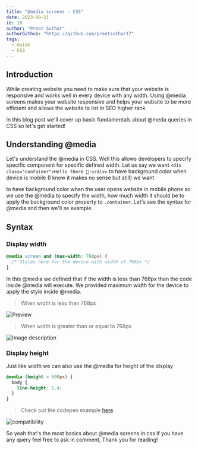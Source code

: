 ```yaml
---
title: "@media screens - CSS"
date: 2023-08-21
id: 10
author: "Preet Suthar"
authorGithub: "https://github.com/preetsuthar17"
tags:
  - Guide
  - CSS
---
```


## Introduction

While creating website you need to make sure that your website is responsive and works well in every device with any width. Using @media screens makes your website responsive and helps your website to be more efficient and allows the website to list in SEO higher rank.

In this blog post we'll cover up basic fundamentals about @meda queries in CSS so let's get started!

## Understanding @media

Let's understand the @media in CSS. Well this allows developers to specify specific component for specific defined width. Let us say we want `<div class="container">Hello there 👋!</div>` to have background color when device is mobile (I know it makes no sense but still) we want <div> to have background color when the user opens website in mobile phone so we use the @media to specify the width, how much width it should be to apply the background color property to `.container`. Let's see the syntax for @media and then we'll se example.

## Syntax

### Display width

```css
@media screen and (max-width: 768px) {
  /* Styles here for the device with width of 768px */
}
```

In this @media we defined that if the width is less than 768px than the code inside @media will execute. We provided maximum width for the device to apply the style inside @media.

> When width is less than 768px

![Preview](https://dev-to-uploads.s3.amazonaws.com/uploads/articles/2wule7yddduhqykbg0ut.png)

> When width is greater than or equal to 768px

![Image description](https://dev-to-uploads.s3.amazonaws.com/uploads/articles/a131s58aymhf0ysl7kg8.png)

### Display height

Just like width we can also use the @media for height of the display

```css
@media (height > 600px) {
  body {
    line-height: 1.4;
  }
}
```

> Check out the codepen example [here](https://codepen.io/preetsuthar17/pen/bGONYgm)

![compatibility](https://dev-to-uploads.s3.amazonaws.com/uploads/articles/maz8vnurvoaaeccl5gn6.png)

So yeah that's the most basics about @media screens in css if you have any query feel free to ask in comment, Thank you for reading!
